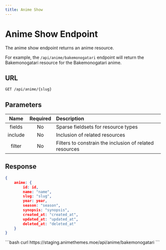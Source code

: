 ```yaml
---
title: Anime Show
---
```


<Block>

# Anime Show Endpoint

The anime show endpoint returns an anime resource.

For example, the `/api/anime/bakemonogatari` endpoint will return the Bakemonogatari resource for the Bakemonogatari anime.

## URL

```sh
GET /api/anime/{slug}
```

## Parameters

| Name    | Required | Description                                             |
| :-----: | :------: | :------------------------------------------------------ |
| fields  | No       | Sparse fieldsets for resource types                     |
| include | No       | Inclusion of related resources                          |
| filter  | No       | Filters to constrain the inclusion of related resources |

## Response

```json
{
    anime: {
        id: id,
        name: "name",
        slug: "slug",
        year: year,
        season: "season",
        synopsis: "synopsis",
        created_at: "created_at",
        updated_at: "updated_at",
        deleted_at: "deleted_at"
    }
}
```

<Example>

<CURL>
```bash
curl https://staging.animethemes.moe/api/anime/bakemonogatari
```
</CURL>

</Example>

</Block>